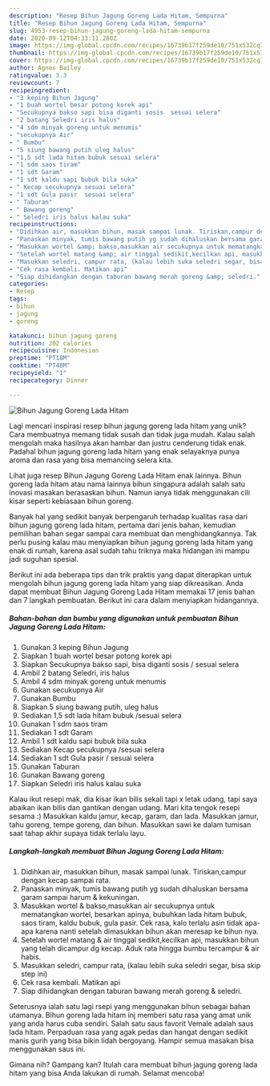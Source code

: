 ```yaml
---
description: "Resep Bihun Jagung Goreng Lada Hitam, Sempurna"
title: "Resep Bihun Jagung Goreng Lada Hitam, Sempurna"
slug: 4953-resep-bihun-jagung-goreng-lada-hitam-sempurna
date: 2020-09-12T04:33:11.280Z
image: https://img-global.cpcdn.com/recipes/16739b17f259de10/751x532cq70/bihun-jagung-goreng-lada-hitam-foto-resep-utama.jpg
thumbnail: https://img-global.cpcdn.com/recipes/16739b17f259de10/751x532cq70/bihun-jagung-goreng-lada-hitam-foto-resep-utama.jpg
cover: https://img-global.cpcdn.com/recipes/16739b17f259de10/751x532cq70/bihun-jagung-goreng-lada-hitam-foto-resep-utama.jpg
author: Agnes Bailey
ratingvalue: 3.3
reviewcount: 7
recipeingredient:
- "3 keping Bihun Jagung"
- "1 buah wortel besar potong korek api"
- "Secukupnya bakso sapi bisa diganti sosis  sesuai selera"
- "2 batang Seledri iris halus"
- "4 sdm minyak goreng untuk menumis"
- "secukupnya Air"
- " Bumbu"
- "5 siung bawang putih uleg halus"
- "1,5 sdt lada hitam bubuk sesuai selera"
- "1 sdm saos tiram"
- "1 sdt Garam"
- "1 sdt kaldu sapi bubuk bila suka"
- " Kecap secukupnya sesuai selera"
- "1 sdt Gula pasir  sesuai selera"
- " Taburan"
- " Bawang goreng"
- " Seledri iris halus kalau suka"
recipeinstructions:
- "Didihkan air, masukkan bihun, masak sampai lunak. Tiriskan,campur dengan kecap sampai rata."
- "Panaskan minyak, tumis bawang putih yg sudah dihaluskan bersama garam sampai harum &amp; kekuningan."
- "Masukkan wortel &amp; bakso,masukkan air secukupnya untuk mematangkan wortel, besarkan apinya, bubuhkan lada hitam bubuk, saos tiram, kaldu bubuk, gula pasir. Cek rasa, kalo terlalu asin tidak apa-apa karena nanti setelah dimasukkan bihun akan meresap ke bihun nya."
- "Setelah wortel matang &amp; air tinggal sedikit,kecilkan api, masukkan bihun yang telah dicampur dg kecap. Aduk rata hingga bumbu tercampur &amp; air habis."
- "Masukkan seledri, campur rata, (kalau lebih suka seledri segar, bisa skip step ini)"
- "Cek rasa kembali. Matikan api"
- "Siap dihidangkan dengan taburan bawang merah goreng &amp; seledri."
categories:
- Resep
tags:
- bihun
- jagung
- goreng

katakunci: bihun jagung goreng 
nutrition: 202 calories
recipecuisine: Indonesian
preptime: "PT18M"
cooktime: "PT48M"
recipeyield: "1"
recipecategory: Dinner

---
```



![Bihun Jagung Goreng Lada Hitam](https://img-global.cpcdn.com/recipes/16739b17f259de10/751x532cq70/bihun-jagung-goreng-lada-hitam-foto-resep-utama.jpg)

Lagi mencari inspirasi resep bihun jagung goreng lada hitam yang unik? Cara membuatnya memang tidak susah dan tidak juga mudah. Kalau salah mengolah maka hasilnya akan hambar dan justru cenderung tidak enak. Padahal bihun jagung goreng lada hitam yang enak selayaknya punya aroma dan rasa yang bisa memancing selera kita.

Lihat juga resep Bihun Jagung Goreng Lada Hitam enak lainnya. Bihun goreng lada hitam atau nama lainnya bihun singapura adalah salah satu inovasi masakan berasaskan bihun. Namun ianya tidak menggunakan cili kisar seperti kebiasaan bihun goreng.

Banyak hal yang sedikit banyak berpengaruh terhadap kualitas rasa dari bihun jagung goreng lada hitam, pertama dari jenis bahan, kemudian pemilihan bahan segar sampai cara membuat dan menghidangkannya. Tak perlu pusing kalau mau menyiapkan bihun jagung goreng lada hitam yang enak di rumah, karena asal sudah tahu triknya maka hidangan ini mampu jadi suguhan spesial.


Berikut ini ada beberapa tips dan trik praktis yang dapat diterapkan untuk mengolah bihun jagung goreng lada hitam yang siap dikreasikan. Anda dapat membuat Bihun Jagung Goreng Lada Hitam memakai 17 jenis bahan dan 7 langkah pembuatan. Berikut ini cara dalam menyiapkan hidangannya.

<!--inarticleads1-->

##### Bahan-bahan dan bumbu yang digunakan untuk pembuatan Bihun Jagung Goreng Lada Hitam:

1. Gunakan 3 keping Bihun Jagung
1. Siapkan 1 buah wortel besar potong korek api
1. Siapkan Secukupnya bakso sapi, bisa diganti sosis / sesuai selera
1. Ambil 2 batang Seledri, iris halus
1. Ambil 4 sdm minyak goreng untuk menumis
1. Gunakan secukupnya Air
1. Gunakan  Bumbu
1. Siapkan 5 siung bawang putih, uleg halus
1. Sediakan 1,5 sdt lada hitam bubuk /sesuai selera
1. Gunakan 1 sdm saos tiram
1. Sediakan 1 sdt Garam
1. Ambil 1 sdt kaldu sapi bubuk bila suka
1. Sediakan  Kecap secukupnya /sesuai selera
1. Sediakan 1 sdt Gula pasir / sesuai selera
1. Gunakan  Taburan
1. Gunakan  Bawang goreng
1. Siapkan  Seledri iris halus kalau suka


Kalau ikut resepi mak, dia kisar ikan bilis sekali tapi x letak udang, tapi saya abaikan ikan bilis dan gantikan dengan udang. Mari kita tengok resepi sesama :) Masukkan kaldu jamur, kecap, garam, dan lada. Masukkan jamur, tahu goreng, tempe goreng, dan bihun. Masukkan sawi ke dalam tumisan saat tahap akhir supaya tidak terlalu layu. 

<!--inarticleads2-->

##### Langkah-langkah membuat Bihun Jagung Goreng Lada Hitam:

1. Didihkan air, masukkan bihun, masak sampai lunak. Tiriskan,campur dengan kecap sampai rata.
1. Panaskan minyak, tumis bawang putih yg sudah dihaluskan bersama garam sampai harum &amp; kekuningan.
1. Masukkan wortel &amp; bakso,masukkan air secukupnya untuk mematangkan wortel, besarkan apinya, bubuhkan lada hitam bubuk, saos tiram, kaldu bubuk, gula pasir. Cek rasa, kalo terlalu asin tidak apa-apa karena nanti setelah dimasukkan bihun akan meresap ke bihun nya.
1. Setelah wortel matang &amp; air tinggal sedikit,kecilkan api, masukkan bihun yang telah dicampur dg kecap. Aduk rata hingga bumbu tercampur &amp; air habis.
1. Masukkan seledri, campur rata, (kalau lebih suka seledri segar, bisa skip step ini)
1. Cek rasa kembali. Matikan api
1. Siap dihidangkan dengan taburan bawang merah goreng &amp; seledri.


Seterusnya ialah satu lagi rsepi yang menggunakan bihun sebagai bahan utamanya. Bihun goreng lada hitam inj memberi satu rasa yang amat unik yang anda harus cuba sendiri. Salah satu saus favorit Vemale adalah saus lada hitam. Perpaduan rasa yang agak pedas dan hangat dengan sedikit manis gurih yang bisa bikin lidah bergoyang. Hampir semua masakan bisa menggunakan saus ini. 

Gimana nih? Gampang kan? Itulah cara membuat bihun jagung goreng lada hitam yang bisa Anda lakukan di rumah. Selamat mencoba!
